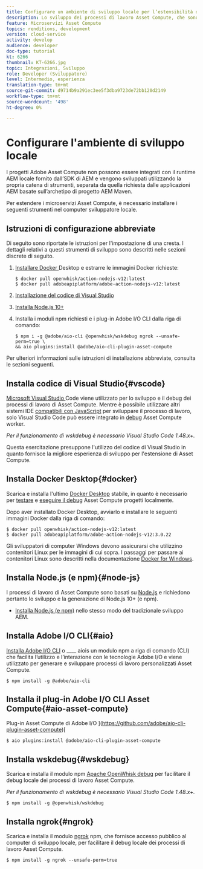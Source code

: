 ```yaml
---
title: Configurare un ambiente di sviluppo locale per l’estensibilità di Asset Compute
description: Lo sviluppo dei processi di lavoro Asset Compute, che sono applicazioni JavaScript Node.js, richiede strumenti di sviluppo specifici diversi dallo sviluppo AEM tradizionale, che vanno da Node.js e vari moduli npm a Docker Desktop e Microsoft Visual Studio Code.
feature: Microservizi Asset Compute
topics: renditions, development
version: cloud-service
activity: develop
audience: developer
doc-type: tutorial
kt: 6266
thumbnail: KT-6266.jpg
topic: Integrazioni, Sviluppo
role: Developer (Sviluppatore)
level: Intermedio, esperienza
translation-type: tm+mt
source-git-commit: d9714b9a291ec3ee5f3dba9723de72bb120d2149
workflow-type: tm+mt
source-wordcount: '498'
ht-degree: 0%

---
```



# Configurare l&#39;ambiente di sviluppo locale

I progetti Adobe Asset Compute non possono essere integrati con il runtime AEM locale fornito dall’SDK di AEM e vengono sviluppati utilizzando la propria catena di strumenti, separata da quella richiesta dalle applicazioni AEM basate sull’archetipo di progetto AEM Maven.

Per estendere i microservizi Asset Compute, è necessario installare i seguenti strumenti nel computer sviluppatore locale.

## Istruzioni di configurazione abbreviate

Di seguito sono riportate le istruzioni per l&#39;impostazione di una cresta. I dettagli relativi a questi strumenti di sviluppo sono descritti nelle sezioni discrete di seguito.

1. [Installare Docker ](https://www.docker.com/products/docker-desktop) Desktop e estrarre le immagini Docker richieste:

   ```
   $ docker pull openwhisk/action-nodejs-v12:latest
   $ docker pull adobeapiplatform/adobe-action-nodejs-v12:latest
   ```

1. [Installazione del codice di Visual Studio](https://code.visualstudio.com/download)
1. [Installa Node.js 10+](../../local-development-environment/development-tools.md#node-js)
1. Installa i moduli npm richiesti e i plug-in Adobe I/O CLI dalla riga di comando:

   ```
   $ npm i -g @adobe/aio-cli @openwhisk/wskdebug ngrok --unsafe-perm=true \
   && aio plugins:install @adobe/aio-cli-plugin-asset-compute
   ```

Per ulteriori informazioni sulle istruzioni di installazione abbreviate, consulta le sezioni seguenti.

## Installa codice di Visual Studio{#vscode}

[Microsoft Visual Studio ](https://code.visualstudio.com/download) Code viene utilizzato per lo sviluppo e il debug dei processi di lavoro di Asset Compute. Mentre è possibile utilizzare altri sistemi IDE [compatibili con JavaScript](../../local-development-environment/development-tools.md#set-up-the-development-ide) per sviluppare il processo di lavoro, solo Visual Studio Code può essere integrato in [debug](../test-debug/debug.md) Asset Compute worker.

_Per il funzionamento di  [](#wskdebug) wskdebug è necessario Visual Studio Code 1.48.x+._

Questa esercitazione presuppone l&#39;utilizzo del codice di Visual Studio in quanto fornisce la migliore esperienza di sviluppo per l&#39;estensione di Asset Compute.

## Installa Docker Desktop{#docker}

Scarica e installa l&#39;ultimo [Docker Desktop](https://www.docker.com/products/docker-desktop) stabile, in quanto è necessario per [testare](../test-debug/test.md) e [eseguire il debug](../test-debug/debug.md) Asset Compute progetti localmente.

Dopo aver installato Docker Desktop, avviarlo e installare le seguenti immagini Docker dalla riga di comando:

```
$ docker pull openwhisk/action-nodejs-v12:latest
$ docker pull adobeapiplatform/adobe-action-nodejs-v12:3.0.22
```

Gli sviluppatori di computer Windows devono assicurarsi che utilizzino contenitori Linux per le immagini di cui sopra. I passaggi per passare ai contenitori Linux sono descritti nella documentazione [Docker for Windows](https://docs.docker.com/docker-for-windows/).

## Installa Node.js (e npm){#node-js}

I processi di lavoro di Asset Compute sono basati su [Node.js](https://nodejs.org/) e richiedono pertanto lo sviluppo e la generazione di Node.js 10+ (e npm).

+ [Installa Node.js (e npm)](../../local-development-environment/development-tools.md#node-js) nello stesso modo del tradizionale sviluppo AEM.

## Installa Adobe I/O CLI{#aio}

[Installa Adobe I/O CLI](../../local-development-environment/development-tools.md#aio-cli) o  ____ aiois un modulo npm a riga di comando (CLI) che facilita l’utilizzo e l’interazione con le tecnologie Adobe I/O e viene utilizzato per generare e sviluppare processi di lavoro personalizzati Asset Compute.

```
$ npm install -g @adobe/aio-cli
```

## Installa il plug-in Adobe I/O CLI Asset Compute{#aio-asset-compute}

Plug-in Asset Compute di Adobe I/O ](https://github.com/adobe/aio-cli-plugin-asset-compute)[

```
$ aio plugins:install @adobe/aio-cli-plugin-asset-compute
```

## Installa wskdebug{#wskdebug}

Scarica e installa il modulo npm [Apache OpenWhisk debug](https://www.npmjs.com/package/@openwhisk/wskdebug) per facilitare il debug locale dei processi di lavoro Asset Compute.

_Per il funzionamento di  [](#wskdebug) wskdebug è necessario Visual Studio Code 1.48.x+._

```
$ npm install -g @openwhisk/wskdebug
```

## Installa ngrok{#ngrok}

Scarica e installa il modulo [ngrok](https://www.npmjs.com/package/ngrok) npm, che fornisce accesso pubblico al computer di sviluppo locale, per facilitare il debug locale dei processi di lavoro Asset Compute.

```
$ npm install -g ngrok --unsafe-perm=true
```

